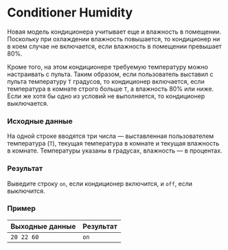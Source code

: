 # Conditioner Humidity
Новая модель кондиционера учитывает еще и влажность в помещении. Поскольку при охлаждении влажность повышается, то кондиционер ни в коем случае не включается, если влажность в помещении превышает 80%.

Кроме того, на этом кондиционере требуемую температуру можно настраивать с пульта. Таким образом, если пользователь выставил с пульта температуру `T` градусов, то кондиционер включается, если температура в комнате строго больше `T`, а влажность 80% или ниже. Если же хотя бы одно из условий не выполняется, то кондиционер выключается.

### Исходные данные
На одной строке вводятся три числа — выставленная пользователем температура (`T`), текущая температура в комнате и текущая влажность в комнате. Температуры указаны в градусах, влажность — в процентах.

### Результат
Выведите строку `on`, если кондиционер включится, и `off`, если выключится.

### Пример
| Выходные данные | Результат   |
|-----------------|-------------|
| `20 22 60`      | `on`        |
